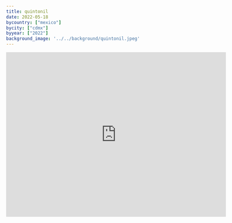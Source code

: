 ```yaml
---
title: quintonil 
date: 2022-05-18
bycountry: ["mexico"]
bycity: ["cdmx"]
byyear: ["2022"]
background_image: '../../background/quintonil.jpeg'
---
```


<iframe src="https://www.google.com/maps/embed?pb=!1m18!1m12!1m3!1d3762.573025194007!2d-99.19428642400025!3d19.430845840735465!2m3!1f0!2f0!3f0!3m2!1i1024!2i768!4f13.1!3m3!1m2!1s0x85d201ff65042f6d%3A0xada8294307fc00c3!2sQuintonil!5e0!3m2!1sen!2sus!4v1701983941068!5m2!1sen!2sus" width="600" height="450" style="border:0;" allowfullscreen="" loading="lazy" referrerpolicy="no-referrer-when-downgrade"></iframe>